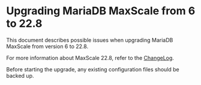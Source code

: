 # Upgrading MariaDB MaxScale from 6 to 22.8

This document describes possible issues when upgrading MariaDB MaxScale from
version 6 to 22.8.

For more information about MaxScale 22.8, refer to the
[ChangeLog](../Changelog.md).

Before starting the upgrade, any existing configuration files should be backed
up.

